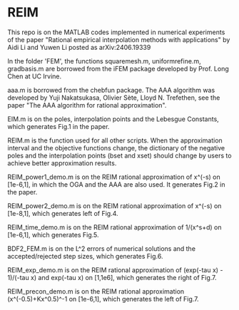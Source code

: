 # REIM
This repo is on the MATLAB codes implemented in numerical experiments of the paper "Rational empirical interpolation methods with applications" by Aidi Li and Yuwen Li posted as arXiv:2406.19339

In the folder 'FEM', the functions squaremesh.m, uniformrefine.m, gradbasis.m are borrowed from the iFEM package developed by Prof. Long Chen at UC Irvine.

aaa.m is borrowed from the chebfun package. The AAA algorithm was developed by Yuji Nakatsukasa, Olivier Sète, Lloyd N. Trefethen, see the paper "The AAA algorithm for rational approximation".

EIM.m is on the poles, interpolation points and the Lebesgue Constants, which generates Fig.1 in the paper.

REIM.m is the function used for all other scripts. When the approximation interval and the objective functions change, the dictionary of the negative poles and the interpolation points (bset and xset) should change by users to achieve better approximation results.

REIM_power1_demo.m is on the REIM rational approximation of x^(-s) on [1e-6,1], in which the OGA and the AAA are also used. It generates Fig.2 in the paper.

REIM_power2_demo.m is on the REIM rational approximation of x^(-s) on [1e-8,1], which generates left of Fig.4.

REIM_time_demo.m is on the REIM rational approximation of 1/(x^s+d) on [1e-6,1], which generates Fig.5.

BDF2_FEM.m is on the L^2 errors of numerical solutions and the accepted/rejected step sizes, which generates Fig.6.

REIM_exp_demo.m is on the REIM rational approximation of (exp(-tau x) - 1)/(-tau x) and exp(-tau x) on [1,1e6], which generates the right of Fig.7.

REIM_precon_demo.m is on the REIM rational approximation (x^(-0.5)+Kx^0.5)^-1 on [1e-6,1], which generates the left of Fig.7.


